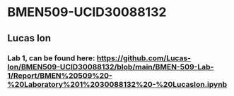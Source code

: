 # BMEN509-UCID30088132
## Lucas Ion

### Lab 1, can be found here: https://github.com/Lucas-Ion/BMEN509-UCID30088132/blob/main/BMEN-509-Lab-1/Report/BMEN%20509%20-%20Laboratory%201%2030088132%20-%20LucasIon.ipynb
